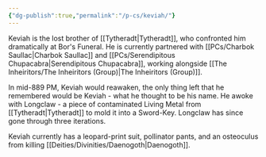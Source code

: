 ```yaml
---
{"dg-publish":true,"permalink":"/p-cs/keviah/"}
---
```


Keviah is the lost brother of [[Tytheradt\|Tytheradt]], who confronted him dramatically at Bor's Funeral. He is currently partnered with [[PCs/Charbok Saullac\|Charbok Saullac]] and [[PCs/Serendipitous Chupacabra\|Serendipitous Chupacabra]], working alongside [[The Inheiritors/The Inheiritors (Group)\|The Inheiritors (Group)]].

In mid-889 PM, Keviah would reawaken, the only thing left that he remembered would be Keviah - what he thought to be his name. He awoke with Longclaw - a piece of contaminated Living Metal from [[Tytheradt\|Tytheradt]] to mold it into a Sword-Key. Longclaw has since gone through three iterations.

Keviah currently has a leopard-print suit, pollinator pants, and an osteoculus from killing [[Deities/Divinities/Daenogoth\|Daenogoth]]. 